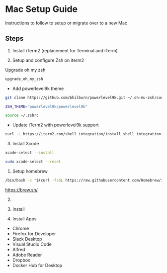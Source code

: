# Mac Setup Guide

Instructions to follow to setup or migrate over to a new Mac

## Steps

1. Install iTerm2 (replacement for Terminal and iTerm)

2. Setup and configure Zsh on iterm2

Upgrade oh my zsh

```bash
upgrade_oh_my_zsh
```

- Add powerlevel9k theme

```bash
git clone https://github.com/bhilburn/powerlevel9k.git ~/.oh-mu-zsh/custom/themes/powerlevel9k

ZSH_THEME="powerlevel9k/powerlevel9k"

source ~/.zshrc
```

- Update iTerm2 with powerlevel9k support

```bash
curl -L https://iterm2.com/shell_integration/install_shell_integration_and_utilities.sh | bash
```

3. Install Xcode

```bash
xcode-select --install

sudo xcode-select --reset
```

1. Setup homebrew

```bash
/bin/bash -c "$(curl -fsSL https://raw.githubusercontent.com/Homebrew/install/HEAD/install.sh)
```

<https://brew.sh/>

2.

3. Install

4. Install Apps

- Chrome
- Firefox for Developer
- Slack Desktop
- Visual Studio Code
- Alfred
- Adobe Reader
- Dropbox
- Docker Hub for Desktop
